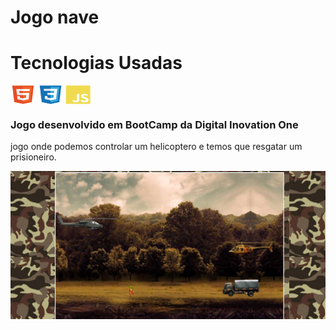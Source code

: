 # Jogo nave
<h1>Tecnologias Usadas</h1>
<div display="inline-block">
 <img align="center" alt="HTML" height="30" width="40" src="https://raw.githubusercontent.com/devicons/devicon/master/icons/html5/html5-original.svg">
 <img align="center" alt="CSS" height="30" width="40" src="https://raw.githubusercontent.com/devicons/devicon/master/icons/css3/css3-original.svg">
 <img align="center" alt="Js" height="30" width="40" src="https://raw.githubusercontent.com/devicons/devicon/master/icons/javascript/javascript-plain.svg">
</div> 
 <h3>Jogo desenvolvido em BootCamp da Digital Inovation One </h3> 
 
 jogo onde podemos controlar um helicoptero e temos que resgatar um prisioneiro.
 
 <img src="paraogit.jpg">
 
